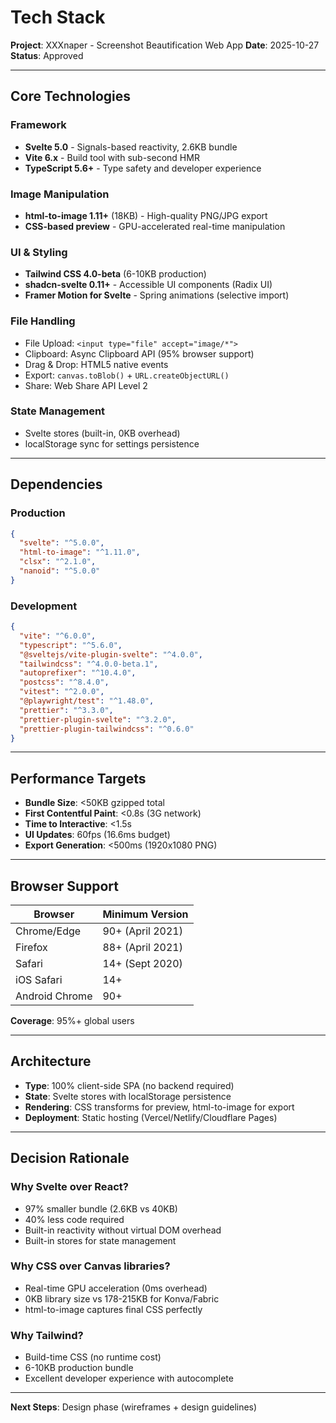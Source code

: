 # Tech Stack

**Project**: XXXnaper - Screenshot Beautification Web App
**Date**: 2025-10-27
**Status**: Approved

---

## Core Technologies

### Framework
- **Svelte 5.0** - Signals-based reactivity, 2.6KB bundle
- **Vite 6.x** - Build tool with sub-second HMR
- **TypeScript 5.6+** - Type safety and developer experience

### Image Manipulation
- **html-to-image 1.11+** (18KB) - High-quality PNG/JPG export
- **CSS-based preview** - GPU-accelerated real-time manipulation

### UI & Styling
- **Tailwind CSS 4.0-beta** (6-10KB production)
- **shadcn-svelte 0.11+** - Accessible UI components (Radix UI)
- **Framer Motion for Svelte** - Spring animations (selective import)

### File Handling
- File Upload: `<input type="file" accept="image/*">`
- Clipboard: Async Clipboard API (95% browser support)
- Drag & Drop: HTML5 native events
- Export: `canvas.toBlob()` + `URL.createObjectURL()`
- Share: Web Share API Level 2

### State Management
- Svelte stores (built-in, 0KB overhead)
- localStorage sync for settings persistence

---

## Dependencies

### Production
```json
{
  "svelte": "^5.0.0",
  "html-to-image": "^1.11.0",
  "clsx": "^2.1.0",
  "nanoid": "^5.0.0"
}
```

### Development
```json
{
  "vite": "^6.0.0",
  "typescript": "^5.6.0",
  "@sveltejs/vite-plugin-svelte": "^4.0.0",
  "tailwindcss": "^4.0.0-beta.1",
  "autoprefixer": "^10.4.0",
  "postcss": "^8.4.0",
  "vitest": "^2.0.0",
  "@playwright/test": "^1.48.0",
  "prettier": "^3.3.0",
  "prettier-plugin-svelte": "^3.2.0",
  "prettier-plugin-tailwindcss": "^0.6.0"
}
```

---

## Performance Targets

- **Bundle Size**: <50KB gzipped total
- **First Contentful Paint**: <0.8s (3G network)
- **Time to Interactive**: <1.5s
- **UI Updates**: 60fps (16.6ms budget)
- **Export Generation**: <500ms (1920x1080 PNG)

---

## Browser Support

| Browser | Minimum Version |
|---------|----------------|
| Chrome/Edge | 90+ (April 2021) |
| Firefox | 88+ (April 2021) |
| Safari | 14+ (Sept 2020) |
| iOS Safari | 14+ |
| Android Chrome | 90+ |

**Coverage**: 95%+ global users

---

## Architecture

- **Type**: 100% client-side SPA (no backend required)
- **State**: Svelte stores with localStorage persistence
- **Rendering**: CSS transforms for preview, html-to-image for export
- **Deployment**: Static hosting (Vercel/Netlify/Cloudflare Pages)

---

## Decision Rationale

### Why Svelte over React?
- 97% smaller bundle (2.6KB vs 40KB)
- 40% less code required
- Built-in reactivity without virtual DOM overhead
- Built-in stores for state management

### Why CSS over Canvas libraries?
- Real-time GPU acceleration (0ms overhead)
- 0KB library size vs 178-215KB for Konva/Fabric
- html-to-image captures final CSS perfectly

### Why Tailwind?
- Build-time CSS (no runtime cost)
- 6-10KB production bundle
- Excellent developer experience with autocomplete

---

**Next Steps**: Design phase (wireframes + design guidelines)
